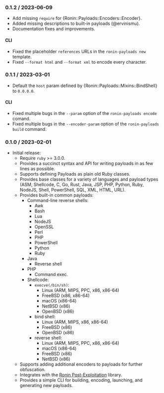 ### 0.1.2 / 2023-06-09

* Add missing `require` for {Ronin::Payloads::Encoders::Encoder}.
* Added missing descriptions to built-in payloads (@ervinismu).
* Documentation fixes and improvements.

#### CLI

* Fixed the placeholder `references` URLs in the `ronin-payloads new` template.
* Fixed `--format html` and `--format xml` to encode every character.

### 0.1.1 / 2023-03-01

* Default the `host` param defined by {Ronin::Payloads::Mixins::BindShell} to
  `0.0.0.0`.

#### CLI

* Fixed multiple bugs in the `--param` option of the `ronin-payloads encode`
  comand.
* Fixed multiple bugs in the `--encoder-param` option of
  the `ronin-payloads build` command.

### 0.1.0 / 2023-02-01

* Initial release:
  * Require `ruby` >= 3.0.0.
  * Provides a succinct syntax and API for writing payloads in as few lines as
    possible.
  * Supports defining Payloads as plain old Ruby classes.
  * Provides base classes for a variety of languages and payload types
   (ASM, Shellcode, C, Go, Rust, Java, JSP, PHP, Python, Ruby, NodeJS, Shell,
    PowerShell, SQL, XML, HTML, URL).
  * Provides built-in common payloads:
    * Command-line reverse shells:
      * Awk
      * Bash
      * Lua
      * NodeJS
      * OpenSSL
      * Perl
      * PHP
      * PowerShell
      * Python
      * Ruby
    * Java
      * Reverse shell
    * PHP
      * Command exec.
    * Shellcode:
      * `execve(/bin/sh)`:
        * Linux (ARM, MIPS, PPC, x86, x86-64)
        * FreeBSD (x86, x86-64)
        * macOS (x86-64)
        * NetBSD (x86)
        * OpenBSD (x86)
      * bind shell:
        * Linux (ARM, MIPS, x86, x86-64)
        * FreeBSD (x86)
        * OpenBSD (x86)
      * reverse shell:
        * Linux (ARM, MIPS, PPC, x86, x86-64)
        * macOS (x86-64)
        * FreeBSD (x86)
        * NetBSD (x86)
  * Supports adding additional encoders to payloads for further obfuscation.
  * Integrates with the [Ronin Post-Exploitation][ronin-post_ex] library.
  * Provides a simple CLI for building, encoding, launching, and generating new
    payloads.

[ronin-post_ex]: https://github.com/ronin-rb/ronin-post_ex#readme
